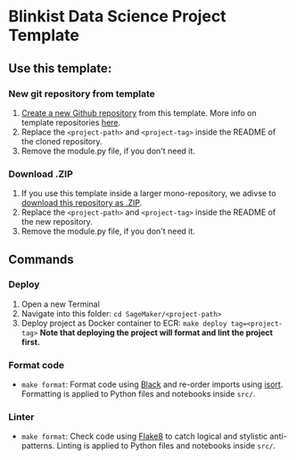 # Blinkist Data Science Project Template
## Use this template:
### New git repository from template
1. [Create a new Github repository](https://github.com/blinkist/blinkist-sagemaker-template/generate) from this template. More info on template repositories [here](https://docs.github.com/en/free-pro-team@latest/github/creating-cloning-and-archiving-repositories/creating-a-repository-from-a-template).
2. Replace the `<project-path>` and `<project-tag>` inside the README of the cloned repository.
3. Remove the module.py file, if you don't need it.

### Download .ZIP
1. If you use this template inside a larger mono-repository, we adivse to [download this repository as .ZIP](https://github.com/blinkist/blinkist-sagemaker-template/archive/main.zip).
2. Replace the `<project-path>` and `<project-tag>` inside the README of the new repository.
3. Remove the module.py file, if you don't need it.

## Commands
### Deploy
1. Open a new Terminal
2. Navigate into this folder: `cd SageMaker/<project-path>`
3. Deploy project as Docker container to ECR: `make deploy tag=<project-tag>`
**Note that deploying the project will format and lint the project first.**

### Format code
* `make format`: Format code using [Black](https://github.com/psf/black) and re-order imports using [isort](https://pycqa.github.io/isort/). Formatting is applied to Python files and notebooks inside `src/`.

### Linter
* `make format`: Check code using [Flake8](https://github.com/PyCQA/flake8) to catch logical and stylistic anti-patterns. Linting is applied to Python files and notebooks inside `src/`.

